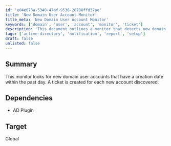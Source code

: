 ```yaml
---
id: 'e04e673a-5340-47af-9536-28788ffd37ae'
title: 'New Domain User Account Monitor'
title_meta: 'New Domain User Account Monitor'
keywords: ['domain', 'user', 'account', 'monitor', 'ticket']
description: 'This document outlines a monitor that detects new domain user accounts created within the last day, automatically generating a ticket for each new account found. It requires the AD Plugin and targets a global scope.'
tags: ['active-directory', 'notification', 'report', 'setup']
draft: false
unlisted: false
---
```

## Summary

This monitor looks for new domain user accounts that have a creation date within the past day. A ticket is created for each new account discovered.

## Dependencies

- AD Plugin

## Target

Global







